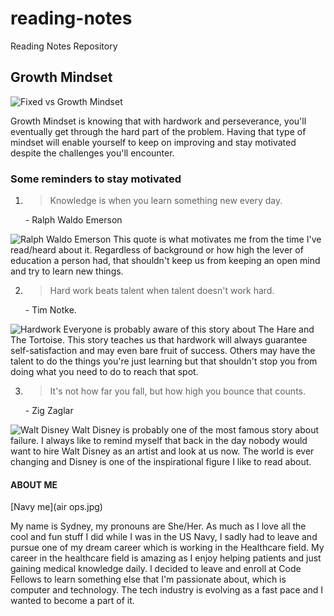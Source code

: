 # reading-notes
Reading Notes Repository

## Growth Mindset 
![Fixed vs Growth Mindset](https://mylearningtools.org/wp-content/uploads/2021/02/Growth-Mindset-vs-Fixed-Mindset.png)

Growth Mindset is knowing that with hardwork and perseverance, you'll eventually get through the hard part of the problem. Having that type of mindset will enable yourself to keep on improving and stay motivated despite the challenges you'll encounter. 

### Some reminders to stay motivated

1. <blockquote> Knowledge is when you learn something new every day. </blockquote> - Ralph Waldo Emerson
![Ralph Waldo Emerson](https://cdn.britannica.com/56/65056-050-9E0FABF2/Ralph-Waldo-Emerson-1860.jpg?w=400&h=300&c=crop)
This quote is what motivates me from the time I've read/heard about it. Regardless of background or how high the lever of education a person had, that shouldn't keep us from keeping an open mind and try to learn new things.

2. <blockquote> Hard work beats talent when talent doesn't work hard. </blockquote> - Tim Notke.
![Hardwork](https://m.media-amazon.com/images/M/MV5BYjM4MDBmZjktMTg2Ny00YThjLTlmOGYtZGU3NmJiOGViMDRhXkEyXkFqcGdeQXVyNTMyODM3MTg@._V1_FMjpg_UX1000_.jpg)
Everyone is probably aware of this story about The Hare and The Tortoise. This story teaches us that hardwork will always guarantee self-satisfaction and may even bare fruit of success. Others may have the talent to do the things you're just learning but that shouldn't stop you from doing what you need to do to reach that spot.

3. <blockquote> It's not how far you fall, but how high you bounce that counts.</blockquote> - Zig Zaglar
![Walt Disney](https://www.bradaronson.com/wp-content/uploads/2015/05/famous-failures-Walt-Disney.jpg)
Walt Disney is probably one of the most famous story about failure. I always like to remind myself that back in the day nobody would want to hire Walt Disney as an artist and look at us now. The world is ever changing and Disney is one of the inspirational figure I like to read about.

#### ABOUT ME

[Navy me](air ops.jpg)

My name is Sydney, my pronouns are She/Her. As much as I love all the cool and fun stuff I did while I was in the US Navy, I sadly had to leave and pursue one of my dream career which is working in the Healthcare field. My career in the healthcare field is amazing as I enjoy helping patients and just gaining medical knowledge daily. I decided to leave and enroll at Code Fellows to learn something else that I'm passionate about, which is computer and technology. The tech industry is evolving as a fast pace and I wanted to become a part of it.
